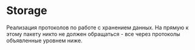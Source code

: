 # Storage

Реализация протоколов по работе с хранением данных. 
На прямую к этому пакету никто не должен обращаться - все через протоколы объявленные уровнем ниже.
